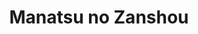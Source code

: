 --- 
title: "Manatsu no Zanshou"
publishdate: "2019-5-29T16:48:46+02:00"
src: "https://365manga.net/manga/manatsu-no-zanshou"
image: "https://data.365manga.net/images/thumbnails/19174-manatsu-no-zanshou.jpg"
description: "Rikuto has fallen for his guardian Hibiki, but feels it will only remain one-sided. from Hochuuami"
---